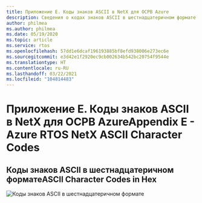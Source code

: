 ```yaml
---
title: Приложение E. Коды знаков ASCII в NetX для ОСРВ Azure
description: Сведения о кодах знаков ASCII в шестнадцатеричном формате.
author: philmea
ms.author: philmea
ms.date: 05/19/2020
ms.topic: article
ms.service: rtos
ms.openlocfilehash: 57dd1e6dcaf196193885bf8efd938006e273ec6e
ms.sourcegitcommit: e3d42e1f2920ec9cb002634b542bc20754f9544e
ms.translationtype: HT
ms.contentlocale: ru-RU
ms.lasthandoff: 03/22/2021
ms.locfileid: "104814483"
---
```

# <a name="appendix-e---azure-rtos-netx-ascii-character-codes"></a><span data-ttu-id="c3c2c-103">Приложение E. Коды знаков ASCII в NetX для ОСРВ Azure</span><span class="sxs-lookup"><span data-stu-id="c3c2c-103">Appendix E - Azure RTOS NetX ASCII Character Codes</span></span>

## <a name="ascii-character-codes-in-hex"></a><span data-ttu-id="c3c2c-104">Коды знаков ASCII в шестнадцатеричном формате</span><span class="sxs-lookup"><span data-stu-id="c3c2c-104">ASCII Character Codes in Hex</span></span>

![Коды знаков ASCII в шестнадцатеричном формате](./media/user-guide/ascii-character-codes-hex.png) 